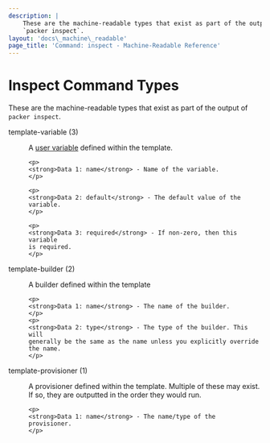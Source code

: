```yaml
---
description: |
    These are the machine-readable types that exist as part of the output of
    `packer inspect`.
layout: 'docs\_machine\_readable'
page_title: 'Command: inspect - Machine-Readable Reference'
---
```


# Inspect Command Types

These are the machine-readable types that exist as part of the output of
`packer inspect`.

<dl>
<dt>
template-variable (3)
</dt>
<dd>
    <p>
    A <a href="/docs/templates/user-variables.html">user variable</a>
    defined within the template.
    </p>

    <p>
    <strong>Data 1: name</strong> - Name of the variable.
    </p>

    <p>
    <strong>Data 2: default</strong> - The default value of the
    variable.
    </p>

    <p>
    <strong>Data 3: required</strong> - If non-zero, then this variable
    is required.
    </p>

</dd>
<dt>
template-builder (2)
</dt>
<dd>
    <p>
    A builder defined within the template
    </p>

    <p>
    <strong>Data 1: name</strong> - The name of the builder.
    </p>
    <p>
    <strong>Data 2: type</strong> - The type of the builder. This will
    generally be the same as the name unless you explicitly override
    the name.
    </p>

</dd>
<dt>
template-provisioner (1)
</dt>
<dd>
    <p>
    A provisioner defined within the template. Multiple of these may
    exist. If so, they are outputted in the order they would run.
    </p>

    <p>
    <strong>Data 1: name</strong> - The name/type of the provisioner.
    </p>

</dd>
</dl>
